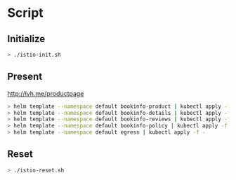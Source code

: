# Script

## Initialize

```sh
> ./istio-init.sh
```

## Present

<http://lvh.me/productpage>

```sh
> helm template --namespace default bookinfo-product | kubectl apply -f -
> helm template --namespace default bookinfo-details | kubectl apply -f -
> helm template --namespace default bookinfo-reviews | kubectl apply -f -
> helm template --namespace default bookinfo-policy | kubectl apply -f -
> helm template --namespace default egress | kubectl apply -f -
```

## Reset

```sh
> ./istio-reset.sh
```
